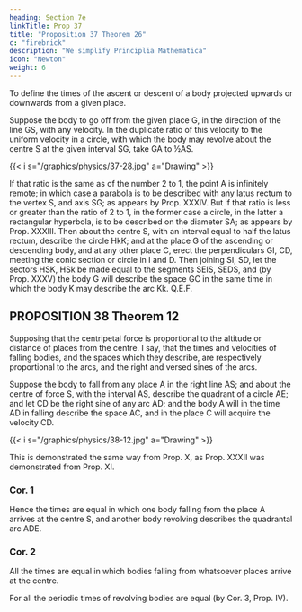 ```yaml
---
heading: Section 7e
linkTitle: Prop 37
title: "Proposition 37 Theorem 26"
c: "firebrick"
description: "We simplify Principlia Mathematica"
icon: "Newton"
weight: 6
---
```


To define the times of the ascent or descent of a body projected upwards or downwards from a given place.

Suppose the body to go off from the given place G, in the direction of the line GS, with any velocity. In the duplicate ratio of this velocity to the uniform velocity in a circle, with which the body may revolve about the centre S at the given interval SG, take GA to ½AS.

{{< i s="/graphics/physics/37-28.jpg" a="Drawing" >}}


If that ratio is the same as of the number 2 to 1, the point A is infinitely remote; in which case a parabola is to be described with any latus rectum to the vertex S, and axis SG; as appears by Prop. XXXIV. But if that ratio is less or greater than the ratio of 2 to 1, in the former case a circle, in the latter a rectangular hyperbola, is to be described on the diameter SA; as appears by Prop. XXXIII. Then about the centre S, with an interval equal to half the latus rectum, describe the circle HkK; and at the place G of the ascending or descending body, and at any other place C, erect the perpendiculars GI, CD, meeting the conic section or circle in I and D. Then joining SI, SD, let the sectors HSK, HSk be made equal to the segments SEIS, SEDS, and (by Prop. XXXV) the body G will describe the space GC in the same time in which the body K may describe the arc Kk.   Q.E.F.


## PROPOSITION 38 Theorem 12

Supposing that the centripetal force is proportional to the altitude or distance of places from the centre. I say, that the times and velocities of falling bodies, and the spaces which they describe, are respectively proportional to the arcs, and the right and versed sines of the arcs.

Suppose the body to fall from any place A in the right line AS; and about the centre of force S, with the interval AS, describe the quadrant of a circle AE; and let CD be the right sine of any arc AD; and the body A will in the time AD in falling describe the space AC, and in the place C will acquire the velocity CD.

{{< i s="/graphics/physics/38-12.jpg" a="Drawing" >}}

This is demonstrated the same way from Prop. X, as Prop. XXXII was demonstrated from Prop. XI.

### Cor. 1

Hence the times are equal in which one body falling from the place A arrives at the centre S, and another body revolving describes the quadrantal arc ADE.


### Cor. 2

All the times are equal in which bodies falling from whatsoever places arrive at the centre. 

For all the periodic times of revolving bodies are equal (by Cor. 3, Prop. IV).



